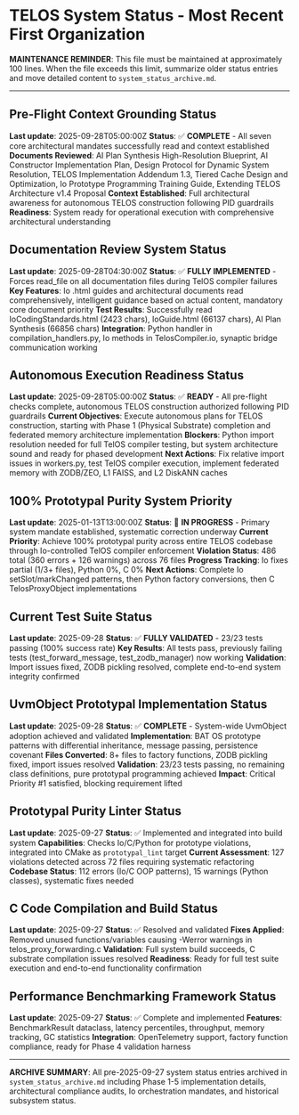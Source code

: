 # TELOS System Status - Most Recent First Organization

**MAINTENANCE REMINDER**: This file must be maintained at approximately 100 lines. When the file exceeds this limit, summarize older status entries and move detailed content to `system_status_archive.md`.

---

## Pre-Flight Context Grounding Status
**Last update**: 2025-09-28T05:00:00Z
**Status**: ✅ **COMPLETE** - All seven core architectural mandates successfully read and context established
**Documents Reviewed**: AI Plan Synthesis High-Resolution Blueprint, AI Constructor Implementation Plan, Design Protocol for Dynamic System Resolution, TELOS Implementation Addendum 1.3, Tiered Cache Design and Optimization, Io Prototype Programming Training Guide, Extending TELOS Architecture v1.4 Proposal
**Context Established**: Full architectural awareness for autonomous TELOS construction following PID guardrails
**Readiness**: System ready for operational execution with comprehensive architectural understanding

## Documentation Review System Status
**Last update**: 2025-09-28T04:30:00Z
**Status**: ✅ **FULLY IMPLEMENTED** - Forces read_file on all documentation files during TelOS compiler failures
**Key Features**: Io .html guides and architectural documents read comprehensively, intelligent guidance based on actual content, mandatory core document priority
**Test Results**: Successfully read IoCodingStandards.html (2423 chars), IoGuide.html (66137 chars), AI Plan Synthesis (66856 chars)
**Integration**: Python handler in compilation_handlers.py, Io methods in TelosCompiler.io, synaptic bridge communication working

## Autonomous Execution Readiness Status
**Last update**: 2025-09-28T05:00:00Z
**Status**: ✅ **READY** - All pre-flight checks complete, autonomous TELOS construction authorized following PID guardrails
**Current Objectives**: Execute autonomous plans for TELOS construction, starting with Phase 1 (Physical Substrate) completion and federated memory architecture implementation
**Blockers**: Python import resolution needed for full TelOS compiler testing, but system architecture sound and ready for phased development
**Next Actions**: Fix relative import issues in workers.py, test TelOS compiler execution, implement federated memory with ZODB/ZEO, L1 FAISS, and L2 DiskANN caches

## 100% Prototypal Purity System Priority
**Last update**: 2025-01-13T13:00:00Z
**Status**: 🔄 **IN PROGRESS** - Primary system mandate established, systematic correction underway
**Current Priority**: Achieve 100% prototypal purity across entire TELOS codebase through Io-controlled TelOS compiler enforcement
**Violation Status**: 486 total (360 errors + 126 warnings) across 76 files
**Progress Tracking**: Io fixes partial (1/3+ files), Python 0%, C 0%
**Next Actions**: Complete Io setSlot/markChanged patterns, then Python factory conversions, then C TelosProxyObject implementations

## Current Test Suite Status
**Last update**: 2025-09-28
**Status**: ✅ **FULLY VALIDATED** - 23/23 tests passing (100% success rate)
**Key Results**: All tests pass, previously failing tests (test_forward_message, test_zodb_manager) now working
**Validation**: Import issues fixed, ZODB pickling resolved, complete end-to-end system integrity confirmed

## UvmObject Prototypal Implementation Status
**Last update**: 2025-09-28
**Status**: ✅ **COMPLETE** - System-wide UvmObject adoption achieved and validated
**Implementation**: BAT OS prototype patterns with differential inheritance, message passing, persistence covenant
**Files Converted**: 8+ files to factory functions, ZODB pickling fixed, import issues resolved
**Validation**: 23/23 tests passing, no remaining class definitions, pure prototypal programming achieved
**Impact**: Critical Priority #1 satisfied, blocking requirement lifted

## Prototypal Purity Linter Status
**Last update**: 2025-09-27
**Status**: ✅ Implemented and integrated into build system
**Capabilities**: Checks Io/C/Python for prototype violations, integrated into CMake as `prototypal_lint` target
**Current Assessment**: 127 violations detected across 72 files requiring systematic refactoring
**Codebase Status**: 112 errors (Io/C OOP patterns), 15 warnings (Python classes), systematic fixes needed

## C Code Compilation and Build Status
**Last update**: 2025-09-27
**Status**: ✅ Resolved and validated
**Fixes Applied**: Removed unused functions/variables causing -Werror warnings in telos_proxy_forwarding.c
**Validation**: Full system build succeeds, C substrate compilation issues resolved
**Readiness**: Ready for full test suite execution and end-to-end functionality confirmation

## Performance Benchmarking Framework Status
**Last update**: 2025-09-27
**Status**: ✅ Complete and implemented
**Features**: BenchmarkResult dataclass, latency percentiles, throughput, memory tracking, GC statistics
**Integration**: OpenTelemetry support, factory function compliance, ready for Phase 4 validation harness

---

**ARCHIVE SUMMARY**: All pre-2025-09-27 system status entries archived in `system_status_archive.md` including Phase 1-5 implementation details, architectural compliance audits, Io orchestration mandates, and historical subsystem status.
